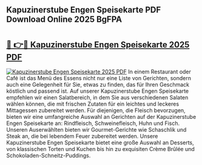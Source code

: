 ## Kapuzinerstube Engen Speisekarte PDF Download Online 2025 BgFPA

# <h2><a href="http://gcdcvk.nevu.top/?p=Kapuzinerstube+Engen+Speisekarte">🔗 👉🔴 Kapuzinerstube Engen Speisekarte 2025 PDF</a></h2>

[![Kapuzinerstube Engen Speisekarte 2025 PDF](https://i.imgur.com/dBaPXMq.png)](http://gcdcvk.nevu.top/?p=Kapuzinerstube+Engen+Speisekarte)
In einem Restaurant oder Café ist das Menü des Essens nicht nur eine Liste von Gerichten, sondern auch eine Gelegenheit für Sie, etwas zu finden, das für Ihren Geschmack köstlich und passend ist. Auf unserer Kapuzinerstube Engen Speisekarte empfehlen wir einen Salatbereich, in dem Sie aus verschiedenen Salaten wählen können, die mit frischen Zutaten für ein leichtes und leckeres Mittagessen zubereitet werden. Für diejenigen, die Fleisch bevorzugen, bieten wir eine umfangreiche Auswahl an Gerichten auf der Kapuzinerstube Engen Speisekarte an: Rindfleisch, Schweinefleisch, Huhn und Fisch. Unseren Auserwählten bieten wir Gourmet-Gerichte wie Schaschlik und Steak an, die bei lebendem Feuer zubereitet werden. Unsere Kapuzinerstube Engen Speisekarte bietet eine große Auswahl an Desserts, von klassischen Torten und Kuchen bis hin zu exquisiten Crème Brûlée und Schokoladen-Schneitz-Puddings.
